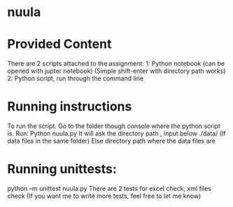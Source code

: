 # nuula

# Provided Content
There are 2 scripts attached to the assignment:
1: Python notebook (can be opened with jupter notebook) (Simple shift-enter with directory path works)
2: Python script, run through the command line

# Running instructions
To run the script. Go to the folder though console where the python script is.
Run: 
Python nuula.py
It will ask the directory path , input below 
./data/  (If data files in the same folder)
Else directory path where the data files are 

# Running unittests:
python –m unittest nuula.py
There are 2 tests for excel check, xml files check
(If you want me to write more tests, feel free to let me know)


